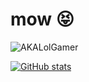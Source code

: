 # mow 😝
<p align="left"> <img src="https://komarev.com/ghpvc/?username=AKCord&label=Profile%20views&color=0e75b6&style=flat" alt="AKALolGamer" /> </p>



[![ GitHub stats](https://github-readme-stats.vercel.app/api?username=AKCord)](https://github.com/AKCord/github-readme-stats)
